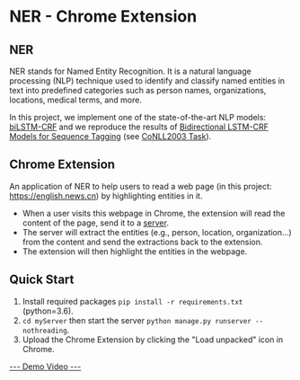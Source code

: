 # NER - Chrome Extension

## NER
NER stands for Named Entity Recognition. It is a natural language processing (NLP) technique used to identify and classify named entities in text into predefined categories such as person names, organizations, locations, medical terms, and more.

In this project, we implement one of the state-of-the-art NLP models: [biLSTM-CRF](./Model/biLSTM-CRF.ipynb) and we reproduce the results of [Bidirectional LSTM-CRF Models for Sequence Tagging](https://arxiv.org/pdf/1508.01991.pdf) (see [CoNLL2003 Task](./CoNLL2003/conll2003_task.ipynb)).

## Chrome Extension
An application of NER to help users to read a web page (in this project: https://english.news.cn) by highlighting entities in it.

- When a user visits this webpage in Chrome, the extension will read the content of the page, send it to a [server](./myServer/).
- The server will extract the entities (e.g., person, location, organization...) from the content and send the extractions back to the extension.
- The extension will then highlight the entities in the webpage.

## Quick Start
1. Install required packages `pip install -r requirements.txt` (python=3.6).
2. `cd myServer` then start the server `python manage.py runserver --nothreading`.
3. Upload the Chrome Extension by clicking the "Load unpacked" icon in Chrome.

[--- Demo Video ---](https://drive.google.com/file/d/1xlRWo9PCne1oCQbeW-LEFlMO-7EWNCtL/view?pli=1)
